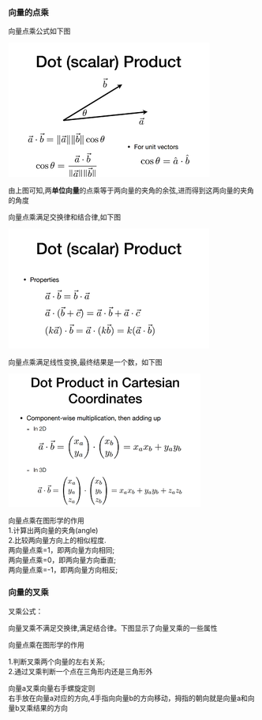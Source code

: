 ### 向量的点乘
向量点乘公式如下图 

![pic_one](/Image/vecdot.png)

由上图可知,两**单位向量**的点乘等于两向量的夹角的余弦,进而得到这两向量的夹角的角度  

向量点乘满足交换律和结合律,如下图  

![pic_one](/Image/vecdot2.png)

向量点乘满足线性变换,最终结果是一个数，如下图  

![pic_one](/Image/vecdot3.png)

向量点乘在图形学的作用  
1.计算出两向量的夹角(angle)  
2.比较两向量方向上的相似程度.  
  两向量点乘=1，即两向量方向相同;  
  两向量点乘=0，即两向量方向垂直;  
  两向量点乘=-1，即两向量方向相反;




### 向量的叉乘
叉乘公式： 


向量叉乘不满足交换律,满足结合律。下图显示了向量叉乘的一些属性  


向量点乘在图形学的作用  

1.判断叉乘两个向量的左右关系;  
2.通过叉乘判断一个点在三角形内还是三角形外  

向量a叉乘向量右手螺旋定则  
右手放在向量a对应的方向,4手指向向量b的方向移动，拇指的朝向就是向量a和向量b叉乘结果的方向

